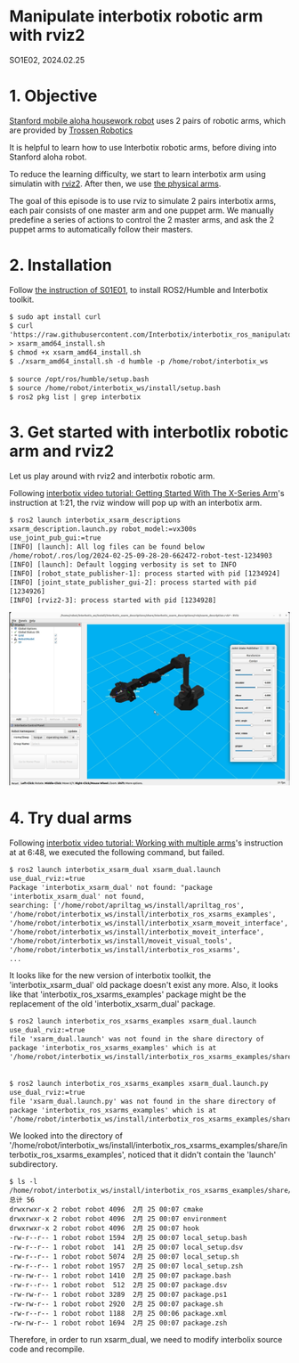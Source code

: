# Manipulate interbotix robotic arm with rviz2
SO1E02, 2024.02.25

# 1. Objective

[Stanford mobile aloha housework robot](https://github.com/MarkFzp/mobile-aloha?tab=readme-ov-file#software-selection----os) uses 2 pairs of robotic arms, which are provided by [Trossen Robotics](https://docs.trossenrobotics.com/interbotix_xsarms_docs/)

It is helpful to learn how to use Interbotix robotic arms, before diving into Stanford aloha robot.

To reduce the learning difficulty, we start to learn interbotix arm using simulatin with [rviz2](https://github.com/ros2/rviz). After then, we use [the physical arms](https://docs.trossenrobotics.com/interbotix_xsarms_docs/).  

The goal of this episode is to use rviz to simulate 2 pairs interbotix arms, each pair consists of one master arm and one puppet arm. We manually predefine a series of actions to control the 2 master arms, and ask the 2 puppet arms to automatically follow their masters. 


# 2. Installation

Follow [the instruction of S01E01](https://github.com/housework-robot/main/blob/main/S01_anatomy_of_stanford_aloha/S01E01_migration.md), to install ROS2/Humble and Interbotix toolkit. 

~~~
$ sudo apt install curl
$ curl 'https://raw.githubusercontent.com/Interbotix/interbotix_ros_manipulators/main/interbotix_ros_xsarms/install/amd64/xsarm_amd64_install.sh' > xsarm_amd64_install.sh
$ chmod +x xsarm_amd64_install.sh
$ ./xsarm_amd64_install.sh -d humble -p /home/robot/interbotix_ws

$ source /opt/ros/humble/setup.bash
$ source /home/robot/interbotix_ws/install/setup.bash
$ ros2 pkg list | grep interbotix
~~~


# 3. Get started with interbotlix robotic arm and rviz2

Let us play around with rviz2 and interbotix robotic arm. 

Following [interbotix video tutorial: Getting Started With The X-Series Arm](https://www.youtube.com/watch?v=5tH0fmUuCuE&list=PL8X3t2QTE54sMTCF59t0pTFXgAmdf0Y9t&index=5)'s instruction at 1:21, the rviz window will pop up with an interbotix arm. 

~~~
$ ros2 launch interbotix_xsarm_descriptions xsarm_description.launch.py robot_model:=vx300s use_joint_pub_gui:=true
[INFO] [launch]: All log files can be found below /home/robot/.ros/log/2024-02-25-09-28-20-662472-robot-test-1234903
[INFO] [launch]: Default logging verbosity is set to INFO
[INFO] [robot_state_publisher-1]: process started with pid [1234924]
[INFO] [joint_state_publisher_gui-2]: process started with pid [1234926]
[INFO] [rviz2-3]: process started with pid [1234928]
~~~

![xsarm_description with rviz](./image/xsarm_description.jpeg)


# 4. Try dual arms


Following [interbotix video tutorial: Working with multiple arms](https://www.youtube.com/watch?v=DnjbNXxBE_8&list=PL8X3t2QTE54sMTCF59t0pTFXgAmdf0Y9t&index=10)'s instruction at at 6:48, we executed the following command, but failed. 

~~~
$ ros2 launch interbotix_xsarm_dual xsarm_dual.launch use_dual_rviz:=true
Package 'interbotix_xsarm_dual' not found: "package 'interbotix_xsarm_dual' not found, 
searching: ['/home/robot/apriltag_ws/install/apriltag_ros', 
'/home/robot/interbotix_ws/install/interbotix_ros_xsarms_examples', 
'/home/robot/interbotix_ws/install/interbotix_xsarm_moveit_interface', 
'/home/robot/interbotix_ws/install/interbotix_moveit_interface', 
'/home/robot/interbotix_ws/install/moveit_visual_tools', 
'/home/robot/interbotix_ws/install/interbotix_ros_xsarms', 
...
~~~

It looks like for the new version of interbotix toolkit, the 'interbotix_xsarm_dual' old package doesn't exist any more. Also, it looks like that 'interbotix_ros_xsarms_examples' package might be the replacement of the old 'interbotix_xsarm_dual' package. 

~~~
$ ros2 launch interbotix_ros_xsarms_examples xsarm_dual.launch use_dual_rviz:=true
file 'xsarm_dual.launch' was not found in the share directory of package 'interbotix_ros_xsarms_examples' which is at '/home/robot/interbotix_ws/install/interbotix_ros_xsarms_examples/share/interbotix_ros_xsarms_examples'


$ ros2 launch interbotix_ros_xsarms_examples xsarm_dual.launch.py use_dual_rviz:=true
file 'xsarm_dual.launch.py' was not found in the share directory of package 'interbotix_ros_xsarms_examples' which is at '/home/robot/interbotix_ws/install/interbotix_ros_xsarms_examples/share/interbotix_ros_xsarms_examples'
~~~

We looked into the directory of '/home/robot/interbotix_ws/install/interbotix_ros_xsarms_examples/share/interbotix_ros_xsarms_examples', noticed that it didn't contain the 'launch' subdirectory. 

~~~
$ ls -l /home/robot/interbotix_ws/install/interbotix_ros_xsarms_examples/share/interbotix_ros_xsarms_examples
总计 56
drwxrwxr-x 2 robot robot 4096  2月 25 00:07 cmake
drwxrwxr-x 2 robot robot 4096  2月 25 00:07 environment
drwxrwxr-x 2 robot robot 4096  2月 25 00:07 hook
-rw-r--r-- 1 robot robot 1594  2月 25 00:07 local_setup.bash
-rw-r--r-- 1 robot robot  141  2月 25 00:07 local_setup.dsv
-rw-r--r-- 1 robot robot 5074  2月 25 00:07 local_setup.sh
-rw-r--r-- 1 robot robot 1957  2月 25 00:07 local_setup.zsh
-rw-rw-r-- 1 robot robot 1410  2月 25 00:07 package.bash
-rw-r--r-- 1 robot robot  512  2月 25 00:07 package.dsv
-rw-rw-r-- 1 robot robot 3289  2月 25 00:07 package.ps1
-rw-rw-r-- 1 robot robot 2920  2月 25 00:07 package.sh
-rw-r--r-- 1 robot robot 1188  2月 25 00:06 package.xml
-rw-rw-r-- 1 robot robot 1694  2月 25 00:07 package.zsh
~~~

Therefore, in order to run xsarm_dual, we need to modify interbolix source code and recompile. 

